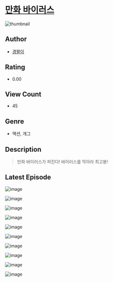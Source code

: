# [만화 바이러스](https://comic.naver.com/challenge/list?titleId=811078)
![thumbnail](https://image-comic.pstatic.net/user_contents_data/challenge_comic/2023/05/25/364072/upload_3631698340642698037_480x623.jpeg)

## Author
- [경팔이](https://comic.naver.com/artistTitle?id=364072)

## Rating
- 0.00

## View Count
- 45

## Genre
- 액션, 개그

## Description
> 만화 바이러스가 퍼진다! 바이러스를 막아라 최고봉!


## Latest Episode
![image](https://image-comic.pstatic.net/user_contents_data/challenge_comic/2023/05/25/364072/upload_7219378183407351863.jpeg)

![image](https://image-comic.pstatic.net/user_contents_data/challenge_comic/2023/05/25/364072/upload_7076336316990240099.jpeg)

![image](https://image-comic.pstatic.net/user_contents_data/challenge_comic/2023/05/25/364072/upload_3977353799566111028.jpeg)

![image](https://image-comic.pstatic.net/user_contents_data/challenge_comic/2023/05/25/364072/upload_3763099648046283108.jpeg)

![image](https://image-comic.pstatic.net/user_contents_data/challenge_comic/2023/05/25/364072/upload_3979039544165360944.jpeg)

![image](https://image-comic.pstatic.net/user_contents_data/challenge_comic/2023/05/25/364072/upload_3618981166569304114.jpeg)

![image](https://image-comic.pstatic.net/user_contents_data/challenge_comic/2023/05/25/364072/upload_7363445001443947618.jpeg)

![image](https://image-comic.pstatic.net/user_contents_data/challenge_comic/2023/05/25/364072/upload_3775758540165440611.jpeg)

![image](https://image-comic.pstatic.net/user_contents_data/challenge_comic/2023/05/25/364072/upload_3833233105342587697.jpeg)

![image](https://image-comic.pstatic.net/user_contents_data/challenge_comic/2023/05/25/364072/upload_7161680202571526966.jpeg)
